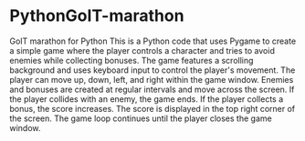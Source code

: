 # PythonGoIT-marathon
GoIT marathon for Python
This is a Python code that uses Pygame to create a simple game where the player controls a character and tries to avoid enemies while collecting bonuses. 
The game features a scrolling background and uses keyboard input to control the player's movement. 
The player can move up, down, left, and right within the game window. 
Enemies and bonuses are created at regular intervals and move across the screen. 
If the player collides with an enemy, the game ends. If the player collects a bonus, the score increases. 
The score is displayed in the top right corner of the screen. The game loop continues until the player closes the game window.